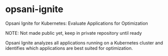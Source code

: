 # opsani-ignite
Opsani Ignite for Kubernetes: Evaluate Applications for Optimization

NOTE: Not made public yet, keep in private repository until ready

Opsani Ignite analyzes all applications running on a Kubernetes cluster 
and identifies which applications are best suited for optimization.
